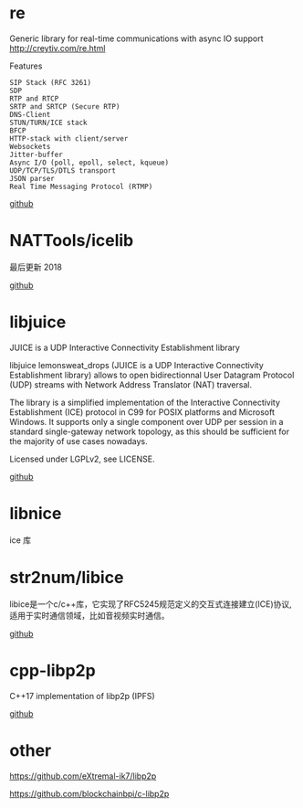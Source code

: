 # re

Generic library for real-time communications with async IO support http://creytiv.com/re.html

Features

    SIP Stack (RFC 3261)
    SDP
    RTP and RTCP
    SRTP and SRTCP (Secure RTP)
    DNS-Client
    STUN/TURN/ICE stack
    BFCP
    HTTP-stack with client/server
    Websockets
    Jitter-buffer
    Async I/O (poll, epoll, select, kqueue)
    UDP/TCP/TLS/DTLS transport
    JSON parser
    Real Time Messaging Protocol (RTMP)

[github](https://github.com/creytiv/re)

# NATTools/icelib

最后更新 2018

[github](https://github.com/NATTools/icelib)

# libjuice

JUICE is a UDP Interactive Connectivity Establishment library

libjuice lemonsweat_drops (JUICE is a UDP Interactive Connectivity Establishment library) allows to open bidirectionnal User Datagram Protocol (UDP) streams with Network Address Translator (NAT) traversal.

The library is a simplified implementation of the Interactive Connectivity Establishment (ICE) protocol in C99 for POSIX platforms and Microsoft Windows. It supports only a single component over UDP per session in a standard single-gateway network topology, as this should be sufficient for the majority of use cases nowadays.

Licensed under LGPLv2, see LICENSE.

[github](https://github.com/paullouisageneau/libjuice)

# libnice

ice 库

#  str2num/libice

libice是一个c/c++库，它实现了RFC5245规范定义的交互式连接建立(ICE)协议, 适用于实时通信领域，比如音视频实时通信。

[github](https://github.com/str2num/libice)

# cpp-libp2p

C++17 implementation of libp2p (IPFS)

[github](https://github.com/soramitsu/cpp-libp2p)

# other

https://github.com/eXtremal-ik7/libp2p

https://github.com/blockchainbpi/c-libp2p
